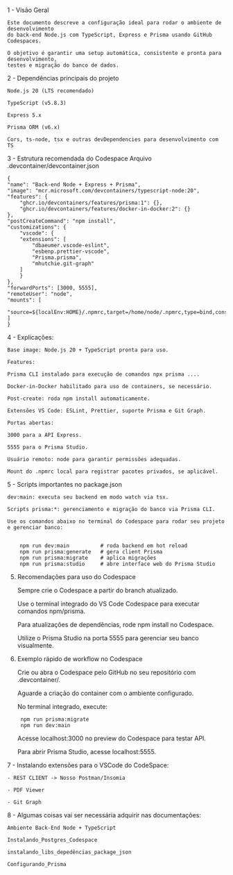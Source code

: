1 - Visão Geral

    Este documento descreve a configuração ideal para rodar o ambiente de desenvolvimento
    do back-end Node.js com TypeScript, Express e Prisma usando GitHub Codespaces.

    O objetivo é garantir uma setup automática, consistente e pronta para desenvolvimento,
    testes e migração do banco de dados.

2 - Dependências principais do projeto

    Node.js 20 (LTS recomendado)

    TypeScript (v5.8.3)

    Express 5.x

    Prisma ORM (v6.x)

    Cors, ts-node, tsx e outras devDependencies para desenvolvimento com TS

3 - Estrutura recomendada do Codespace Arquivo .devcontainer/devcontainer.json

    {
    "name": "Back-end Node + Express + Prisma",
    "image": "mcr.microsoft.com/devcontainers/typescript-node:20",
    "features": {
        "ghcr.io/devcontainers/features/prisma:1": {},
        "ghcr.io/devcontainers/features/docker-in-docker:2": {}
    },
    "postCreateCommand": "npm install",
    "customizations": {
        "vscode": {
        "extensions": [
            "dbaeumer.vscode-eslint",
            "esbenp.prettier-vscode",
            "Prisma.prisma",
            "mhutchie.git-graph"
        ]
        }
    },
    "forwardPorts": [3000, 5555],
    "remoteUser": "node",
    "mounts": [
        "source=${localEnv:HOME}/.npmrc,target=/home/node/.npmrc,type=bind,consistency=cached"
    ]
    }

4 - Explicações:

    Base image: Node.js 20 + TypeScript pronta para uso.

    Features:

    Prisma CLI instalado para execução de comandos npx prisma ....

    Docker-in-Docker habilitado para uso de containers, se necessário.

    Post-create: roda npm install automaticamente.

    Extensões VS Code: ESLint, Prettier, suporte Prisma e Git Graph.

    Portas abertas:

    3000 para a API Express.

    5555 para o Prisma Studio.

    Usuário remoto: node para garantir permissões adequadas.

    Mount do .npmrc local para registrar pacotes privados, se aplicável.

5 - Scripts importantes no package.json

    dev:main: executa seu backend em modo watch via tsx.

    Scripts prisma:*: gerenciamento e migração do banco via Prisma CLI.

    Use os comandos abaixo no terminal do Codespace para rodar seu projeto e gerenciar banco:


        npm run dev:main          # roda backend em hot reload
        npm run prisma:generate   # gera client Prisma
        npm run prisma:migrate    # aplica migrações
        npm run prisma:studio     # abre interface web do Prisma Studio

5. Recomendações para uso do Codespace

    Sempre crie o Codespace a partir do branch atualizado.

    Use o terminal integrado do VS Code Codespace para executar comandos npm/prisma.

    Para atualizações de dependências, rode npm install no Codespace.

    Utilize o Prisma Studio na porta 5555 para gerenciar seu banco visualmente.

6. Exemplo rápido de workflow no Codespace

    Crie ou abra o Codespace pelo GitHub no seu repositório com .devcontainer/.

    Aguarde a criação do container com o ambiente configurado.

    No terminal integrado, execute:


        npm run prisma:migrate
        npm run dev:main

    Acesse localhost:3000 no preview do Codespace para testar API.

    Para abrir Prisma Studio, acesse localhost:5555.


7 - Instalando extensões para o VSCode do CodeSpace:

    - REST CLIENT -> Nosso Postman/Insomia

    - PDF Viewer

    - Git Graph


8 - Algumas coisas vai ser necessária adquirir nas documentações:

    Ambiente Back-End Node + TypeScript

    Instalando_Postgres_Codespace

    instalando_libs_depedências_package_json

    Configurando_Prisma

    